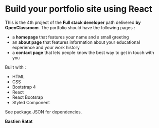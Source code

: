 # Build your portfolio site using React

This is the 4th project of the **Full stack developer** path delivered **by OpenClassroom**.
The portfolio should have the following pages :
* a **homepage** that features your name and a small greeting
* an **about page** that features information about your educational experience and your work history
* a **contact page** that lets people know the best way to get in touch with you

Built with :
- HTML
- CSS
- Bootstrap 4
- React
- React Bootsrap
- Styled Component

See package.JSON for dependencies.

**Bastien Ratat**

